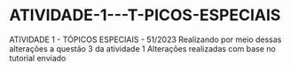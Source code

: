 # ATIVIDADE-1---T-PICOS-ESPECIAIS
ATIVIDADE 1 - TÓPICOS ESPECIAIS - 51/2023
Realizando por meio dessas alterações a questão 3 da atividade 1 
Alterações realizadas com base no tutorial enviado 
